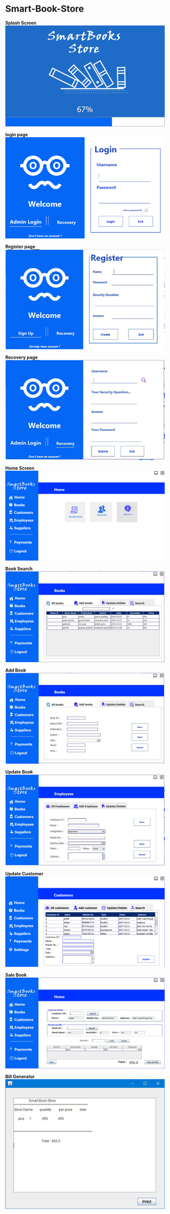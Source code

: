 # Smart-Book-Store
<b>Splash Screen</b>
<img src="Book_Store_Screenshot/1.png" >

<b>login page</b>
<img src="Book_Store_Screenshot/1.1.png" >


<b>Register page</b>
<img src="Book_Store_Screenshot/1.3.png" >


<b>Recovery page</b>
<img src="Book_Store_Screenshot/1.2.png" >


<b>Home Screen</b>
<img src="Book_Store_Screenshot/2.png" >


<b>Book Search</b>
<img src="Book_Store_Screenshot/4.png" >


<b>Add Book</b>
<img src="Book_Store_Screenshot/6.png" >


<b>Update Book</b>
<img src="Book_Store_Screenshot/12.png" >

<b>Update Customer</b>
<img src="Book_Store_Screenshot/3.png" >


<b>Sale Book</b>
<img src="Book_Store_Screenshot/18.png" >

<b>Bill Generator</b>
<img src="Book_Store_Screenshot/19.png" >
